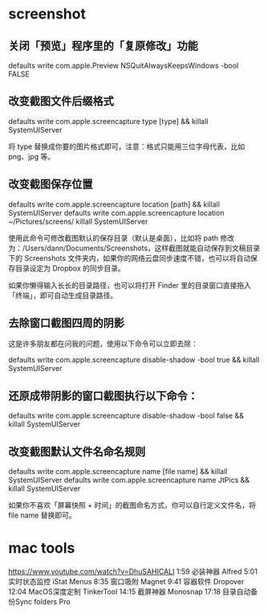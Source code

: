# screenshot
## 关闭「预览」程序里的「复原修改」功能
defaults write com.apple.Preview NSQuitAlwaysKeepsWindows -bool FALSE

## 改变截图文件后缀格式
defaults write com.apple.screencapture type [type] && killall SystemUIServer

将 type 替换成你要的图片格式即可，注意：格式只能用三位字母代表，比如 png、jpg 等。

## 改变截图保存位置
defaults write com.apple.screencapture location [path] && killall SystemUIServer
defaults write com.apple.screencapture location ~/Pictures/screens/
killall SystemUIServer

使用此命令可修改截图默认的保存目录（默认是桌面），比如将 path 修改为：/Users/dann/Documents/Screenshots，这样截图就能自动保存到文稿目录下的 Screenshots 文件夹内，如果你的网络云盘同步速度不错，也可以将自动保存目录设定为 Dropbox 的同步目录。

如果你懒得输入长长的目录路径，也可以将打开 Finder 里的目录窗口直接拖入「终端」，即可自动生成目录路径。

## 去除窗口截图四周的阴影
这是许多朋友都在问我的问题，使用以下命令可以立即去除：

defaults write com.apple.screencapture disable-shadow -bool true && killall SystemUIServer

## 还原成带阴影的窗口截图执行以下命令：
defaults write com.apple.screencapture disable-shadow -bool false && killall SystemUIServer

## 改变截图默认文件名命名规则
defaults write com.apple.screencapture name [file name] && killall SystemUIServer
defaults write com.apple.screencapture name JtPics && killall SystemUIServer

如果你不喜欢「屏幕快照 + 时间」的截图命名方式，你可以自行定义文件名，将 file name 替换即可。

# mac tools
https://www.youtube.com/watch?v=DhuSAHICALI
1:59 必装神器 Alfred
5:01 实时状态监控 iStat Menus
8:35 窗口吸附 Magnet
9:41 容器软件 Dropover
12:04 MacOS深度定制 TinkerTool
14:15 截屏神器 Monosnap
17:18 目录自动备份Sync folders Pro
